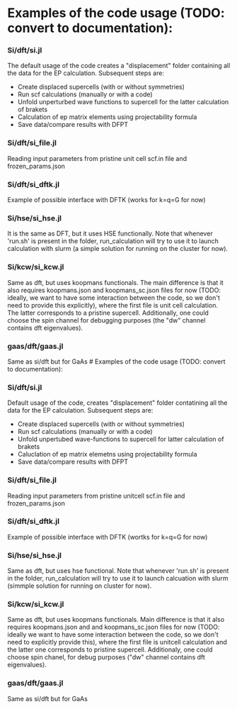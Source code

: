 # Examples of the code usage (TODO: convert to documentation):

### Si/dft/si.jl 
The default usage of the code creates a "displacement" folder containing all the data for the EP calculation. Subsequent steps are: 
- Create displaced supercells (with or without symmetries) 
- Run scf calculations (manually or with a code)
- Unfold unperturbed wave functions to supercell for the latter calculation of brakets
- Calculation of ep matrix elements using projectability formula
- Save data/compare results with DFPT

### Si/dft/si_file.jl
Reading input parameters from pristine unit cell scf.in file and frozen_params.json

### Si/dft/si_dftk.jl
Example of possible interface with DFTK (works for k=q=G for now)

### Si/hse/si_hse.jl
It is the same as DFT, but it uses HSE functionally. Note that whenever 'run.sh' is present in the folder, run_calculation will try to use it to launch calculation with slurm (a simple solution for running on the cluster for now).

### Si/kcw/si_kcw.jl
Same as dft, but uses koopmans functionals. The main difference is that it also requires koopmans.json and koopmans_sc.json files for now (TODO: ideally, we want to have some interaction between the code, so we don't need to provide this explicitly), where the first file is unit cell calculation. The latter corresponds to a pristine supercell. Additionally, one could choose the spin channel for debugging purposes (the "dw" channel contains dft eigenvalues).

### gaas/dft/gaas.jl
Same as si/dft but for GaAs # Examples of the code usage (TODO: convert to documentation):

### Si/dft/si.jl 
Default usage of the code, creates "displacement" folder contatining all the data for the EP calculation. Subsequent steps are: 
- Create displaced supercells (with or without symmetries) 
- Run scf calculations (manually or with a code)
- Unfold unpertubed wave-functions to supercell for latter calculation of brakets
- Caluclation of ep matrix elemetns using projectability formula
- Save data/compare results with DFPT

### Si/dft/si_file.jl
Reading input parameters from pristine unitcell scf.in file and frozen_params.json

### Si/dft/si_dftk.jl
Example of possible interface with DFTK (wortks for k=q=G for now)

### Si/hse/si_hse.jl
Same as dft, but uses hse functional. Note that whenever 'run.sh' is present in the folder, run_calculation will try to use it to launch calcuation with slurm (simmple solution for running on cluster for now).

### Si/kcw/si_kcw.jl
Same as dft, but uses koopmans functionals. Main difference is that it also requires koopmans.json and and koopmans_sc.json files for now (TODO: ideally we want to have some interaction between the code, so we don't need to explicitly provide this), where the first file is unitcell calculation and the latter one corresponds to pristine supercell. Additionaly, one could choose spin chanel, for debug purposes ("dw" channel contains dft eigenvalues).

### gaas/dft/gaas.jl
Same as si/dft but for GaAs 







